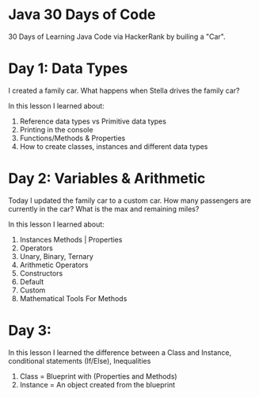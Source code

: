 # Java 30 Days of Code
30 Days of Learning Java Code via HackerRank by builing a "Car". 


# Day 1: Data Types
I created a family car. What happens when Stella drives the family car?

In this lesson I learned about:
1. Reference data types vs Primitive data types
2. Printing in the console
3. Functions/Methods & Properties
4. How to create classes, instances and different data types

# Day 2: Variables & Arithmetic
Today I updated the family car to a custom car.
How many passengers are currently in the car?
What is the max and remaining miles?

In this lesson I learned about:
1. Instances Methods | Properties
2. Operators
3. Unary, Binary, Ternary
4. Arithmetic Operators
5. Constructors
6. Default
7. Custom
8. Mathematical Tools For Methods

# Day 3: 
In this lesson I learned the difference between a Class and Instance, conditional statements (If/Else), Inequalities

1. Class = Blueprint with (Properties and Methods)
2. Instance = An object created from the blueprint

